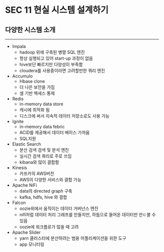# SEC 11 현실 시스템 설계하기

## 다양한 시스템 소개

---

- Impala
  - hadoop 위에 구축된 병렬 SQL 엔진
  - 항상 실행되고 있어 start-up 과정이 없음
  - hive보단 빠르지만 다양성이 부족함
  - cloudera를 사용중이라면 고려할만한 쿼리 엔진
- Accumulo
  - Hbase clone
  - 더 나은 보안을 가짐
  - 셀 기반 엑세스 통제
- Redis
  - in-memory data store
  - 캐시에 최적화 됨
  - 디스크에 써서 지속적 데이터 저장소로도 사용 가능
- Ignite
  - in-memory data febric
  - ACID를 제공해서 데이터 베이스 가까움
  - SQL지원
- Elastic Search
  - 분산 검색 검색 및 분석 엔진
  - 실시간 검색 쿼리로 주로 쓰임
  - kibana와 많이 결합함
- Kinesis
  - 카프카의 AWS버전
  - AWS의 다양한 서비스와 결합 가능
- Apache NiFi
  - data의 directed graph 구축
  - kafka, hdfs, hive 와 결합
- Falcon
  - oozie위에서 움직이는 데이터 거버넌스 엔진
  - nifi처럼 데이터 처리 그래프를 만들지만, 하둡으로 들어온 데이터만 만ㄷ블 수 있음
  - oozie에 워크플로가 많을 때 고려
- Apache Slider
  - yarn 클러스터에 분산하려는 범용 어플리케이션을 위한 도구
  - app 모니터링